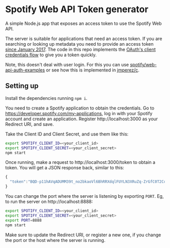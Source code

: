 # Spotify Web API Token generator

A simple Node.js app that exposes an access token to use the Spotify Web API.

The server is suitable for applications that need an access token. If you are searching or looking up metadata you need to provide an access token [since January 2017](https://developer.spotify.com/news-stories/2017/01/27/removing-unauthenticated-calls-to-the-web-api/). The code in this repo implements the [OAuth's client credentials flow](https://developer.spotify.com/web-api/authorization-guide/#client-credentials-flow) to give you a token quickly.

Note, this doesn't deal with user login. For this you can use [spotify/web-api-auth-examples](https://github.com/spotify/web-api-auth-examples/tree/master/authorization_code) or see how this is implemented in [jmperez/c](https://github.com/JMPerez/c/blob/master/server/auth.js).

## Setting up

Install the dependencies running `npm i`.

You need to create a Spotify application to obtain the credentials. Go to https://developer.spotify.com/my-applications, log in with your Spotify account and create an application. Register http://localhost:3000 as your Redirect URI, and save.

Take the Client ID and Client Secret, and use them like this:

```bash
export SPOTIFY_CLIENT_ID=<your_client_id>
export SPOTIFY_CLIENT_SECRET=<your_client_secret>
npm start
```

Once running, make a request to http://localhost:3000/token to obtain a token. You will get a JSON response back, similar to this:

```js
{
  "token":"BQD-p11hAVqADUMM39t_no2bkaoVl6BhRRXdqlFUYLN3XRuZq-ZrGfC0T2CoN376g4wG6FZ4Pe3qEHx3ruijCQ"
}
```

You can change the port where the server is listening by exporting `PORT`. Eg, to run the server on http://localhost:8888:

```bash
export SPOTIFY_CLIENT_ID=<your_client_id>
export SPOTIFY_CLIENT_SECRET=<your_client_secret>
export PORT=8888
npm start
```

Make sure to update the Redirect URI, or register a new one, if you change the port or the host where the server is running.
